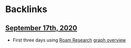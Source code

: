 
# Backlinks
## [September 17th, 2020](<September 17th, 2020.md>)
- First three days using [Roam Research](<Roam Research.md>) [graph overview](<graph overview.md>)

